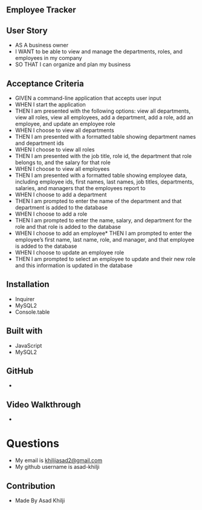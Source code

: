 ## Employee Tracker

## User Story
* AS A business owner
* I WANT to be able to view and manage the departments, roles, and employees in my company
* SO THAT I can organize and plan my business

## Acceptance Criteria
* GIVEN a command-line application that accepts user input
* WHEN I start the application
* THEN I am presented with the following options: view all departments, view all roles, view all employees, add a department, add a role, add an employee, and update an employee role
* WHEN I choose to view all departments
* THEN I am presented with a formatted table showing department names and department ids
* WHEN I choose to view all roles
* THEN I am presented with the job title, role id, the department that role belongs to, and the salary for that role
* WHEN I choose to view all employees
* THEN I am presented with a formatted table showing employee data, including employee ids, first names, last names, job titles, departments, salaries, and managers that the employees report to
* WHEN I choose to add a department
* THEN I am prompted to enter the name of the department and that department is added to the database
* WHEN I choose to add a role
* THEN I am prompted to enter the name, salary, and department for the role and that role is added to the database
* WHEN I choose to add an employee* THEN I am prompted to enter the employee’s first name, last name, role, and manager, and that employee is added to the database
* WHEN I choose to update an employee role
* THEN I am prompted to select an employee to update and their new role and this information is updated in the database

## Installation
* Inquirer
* MySQL2
* Console.table

## Built with
* JavaScript
* MySQL2

## GitHub
* 

## Video Walkthrough
* 

# Questions
* My email is khiljiasad2@gmail.com
* My github username is asad-khilji

## Contribution
* Made By Asad Khilji